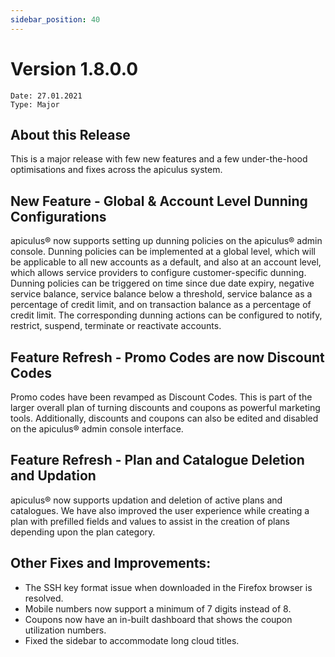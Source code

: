 ```yaml
---
sidebar_position: 40
---
```

# Version 1.8.0.0
```
Date: 27.01.2021
Type: Major
```

## About this Release

This is a major release with few new features and a few under-the-hood optimisations and fixes across the apiculus system.

## New Feature - Global & Account Level Dunning Configurations

apiculus® now supports setting up dunning policies on the apiculus® admin console. Dunning policies can be implemented at a global level, which will be applicable to all new accounts as a default, and also at an account level, which allows service providers to configure customer-specific dunning. Dunning policies can be triggered on time since due date expiry, negative service balance, service balance below a threshold, service balance as a percentage of credit limit, and on transaction balance as a percentage of credit limit. The corresponding dunning actions can be configured to notify, restrict, suspend, terminate or reactivate accounts.

## Feature Refresh - Promo Codes are now Discount Codes

Promo codes have been revamped as Discount Codes. This is part of the larger overall plan of turning discounts and coupons as powerful marketing tools. Additionally, discounts and coupons can also be edited and disabled on the apiculus® admin console interface.

## Feature Refresh - Plan and Catalogue Deletion and Updation

apiculus® now supports updation and deletion of active plans and catalogues. We have also improved the user experience while creating a plan with prefilled fields and values to assist in the creation of plans depending upon the plan category.

## Other Fixes and Improvements:

- The SSH key format issue when downloaded in the Firefox browser is resolved.
- Mobile numbers now support a minimum of 7 digits instead of 8.
- Coupons now have an in-built dashboard that shows the coupon utilization numbers.
- Fixed the sidebar to accommodate long cloud titles.




